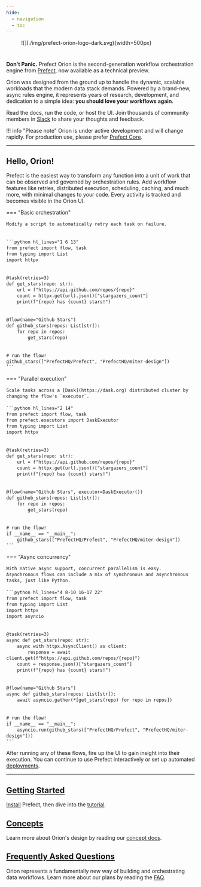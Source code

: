 ```yaml
---
hide:
  - navigation
  - toc
---
```

<figure markdown=1>
![](./img/prefect-orion-logo-dark.svg){width=500px}
</figure>

#
**Don't Panic.** Prefect Orion is the second-generation workflow orchestration engine from [Prefect](https://www.prefect.io), now available as a technical preview. 

Orion was designed from the ground up to handle the dynamic, scalable workloads that the modern data stack demands. Powered by a brand-new, async rules engine, it represents years of research, development, and dedication to a simple idea: **you should love your workflows again**.

Read the docs, run the code, or host the UI. Join thousands of community members in [Slack](https://www.prefect.io/slack) to share your thoughts and feedback.

!!! info "Please note"
    Orion is under active development and will change rapidly. For production use, please prefer [Prefect Core](https://github.com/prefecthq/prefect).

---
## Hello, Orion!

Prefect is the easiest way to transform any function into a unit of work that can be observed and governed by orchestration rules. Add workflow features like retries, distributed execution, scheduling, caching, and much more, with minimal changes to your code. Every activity is tracked and becomes visible in the Orion UI.

=== "Basic orchestration" 

    Modify a script to automatically retry each task on failure.


    ```python hl_lines="1 6 13"
    from prefect import flow, task
    from typing import List
    import httpx


    @task(retries=3)
    def get_stars(repo: str):
        url = f"https://api.github.com/repos/{repo}"
        count = httpx.get(url).json()["stargazers_count"]
        print(f"{repo} has {count} stars!")


    @flow(name="Github Stars")
    def github_stars(repos: List[str]):
        for repo in repos:
            get_stars(repo)


    # run the flow!
    github_stars(["PrefectHQ/Prefect", "PrefectHQ/miter-design"])
    ```

=== "Parallel execution"

    Scale tasks across a [Dask](https://dask.org) distributed cluster by changing the flow's `executor`.

    ```python hl_lines="2 14"
    from prefect import flow, task
    from prefect.executors import DaskExecutor
    from typing import List
    import httpx


    @task(retries=3)
    def get_stars(repo: str):
        url = f"https://api.github.com/repos/{repo}"
        count = httpx.get(url).json()["stargazers_count"]
        print(f"{repo} has {count} stars!")


    @flow(name="Github Stars", executor=DaskExecutor())
    def github_stars(repos: List[str]):
        for repo in repos:
            get_stars(repo)


    # run the flow!
    if __name__ == "__main__":
        github_stars(["PrefectHQ/Prefect", "PrefectHQ/miter-design"])
    ```

=== "Async concurrency"

    With native async support, concurrent parallelism is easy. Asynchronous flows can include a mix of synchronous and asynchronous tasks, just like Python.

    ```python hl_lines="4 8-10 16-17 22"
    from prefect import flow, task
    from typing import List
    import httpx
    import asyncio


    @task(retries=3)
    async def get_stars(repo: str):
        async with httpx.AsyncClient() as client:
            response = await client.get(f"https://api.github.com/repos/{repo}")
        count = response.json()["stargazers_count"]
        print(f"{repo} has {count} stars!")


    @flow(name="Github Stars")
    async def github_stars(repos: List[str]):
        await asyncio.gather(*[get_stars(repo) for repo in repos])


    # run the flow!
    if __name__ == "__main__":
        asyncio.run(github_stars(["PrefectHQ/Prefect", "PrefectHQ/miter-design"]))
    ```


After running any of these flows, fire up the UI to gain insight into their execution. You can continue to use Prefect interactively or set up automated [deployments](concepts/deployments.md).

---

## [Getting Started](getting-started/overview/)
[Install](getting-started/installation.md) Prefect, then dive into the [tutorial](tutorials/first-steps/).

## [Concepts](concepts/overview.md)

Learn more about Orion's design by reading our [concept docs](concepts/overview.md).

## [Frequently Asked Questions](faq.md)

Orion represents a fundamentally new way of building and orchestrating data workflows. Learn more about our plans by reading the [FAQ](faq.md).
